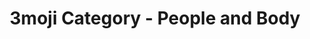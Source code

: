 ---
layout: category_people&body
title: 3moji Category - People and Body
permalink: people&body.html
emoji: speech_balloon
image: assets/img/3moji/thumbnail.png
---